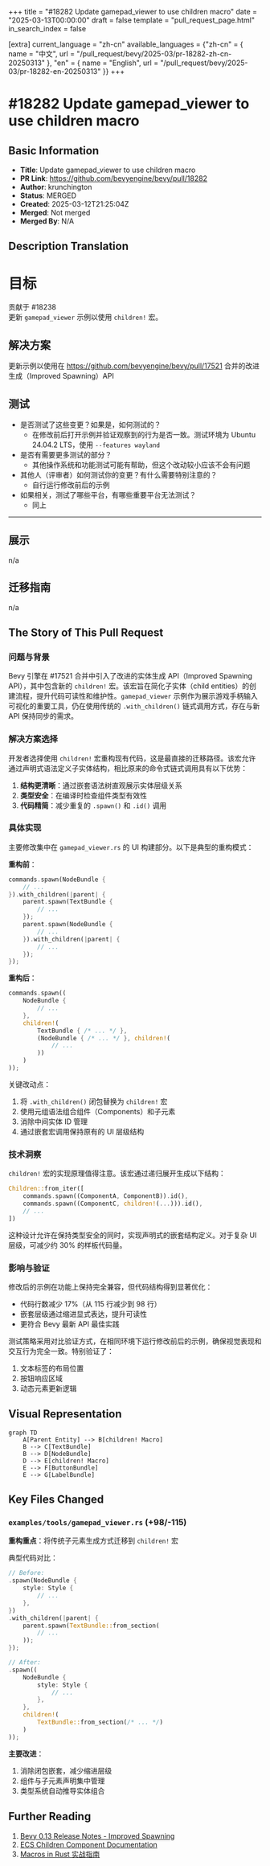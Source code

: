 +++
title = "#18282 Update gamepad_viewer to use children macro"
date = "2025-03-13T00:00:00"
draft = false
template = "pull_request_page.html"
in_search_index = false

[extra]
current_language = "zh-cn"
available_languages = {"zh-cn" = { name = "中文", url = "/pull_request/bevy/2025-03/pr-18282-zh-cn-20250313" }, "en" = { name = "English", url = "/pull_request/bevy/2025-03/pr-18282-en-20250313" }}
+++

# #18282 Update gamepad_viewer to use children macro

## Basic Information
- **Title**: Update gamepad_viewer to use children macro
- **PR Link**: https://github.com/bevyengine/bevy/pull/18282
- **Author**: krunchington
- **Status**: MERGED
- **Created**: 2025-03-12T21:25:04Z
- **Merged**: Not merged
- **Merged By**: N/A

## Description Translation
# 目标

贡献于 #18238  
更新 `gamepad_viewer` 示例以使用 `children!` 宏。

## 解决方案

更新示例以使用在 https://github.com/bevyengine/bevy/pull/17521 合并的改进生成（Improved Spawning）API

## 测试

- 是否测试了这些变更？如果是，如何测试的？
  - 在修改前后打开示例并验证观察到的行为是否一致。测试环境为 Ubuntu 24.04.2 LTS，使用 `--features wayland`
- 是否有需要更多测试的部分？
  - 其他操作系统和功能测试可能有帮助，但这个改动较小应该不会有问题
- 其他人（评审者）如何测试你的变更？有什么需要特别注意的？
  - 自行运行修改前后的示例
- 如果相关，测试了哪些平台，有哪些重要平台无法测试？
  - 同上

---
## 展示

n/a

## 迁移指南

n/a

## The Story of This Pull Request

### 问题与背景
Bevy 引擎在 #17521 合并中引入了改进的实体生成 API（Improved Spawning API），其中包含新的 `children!` 宏。该宏旨在简化子实体（child entities）的创建流程，提升代码可读性和维护性。`gamepad_viewer` 示例作为展示游戏手柄输入可视化的重要工具，仍在使用传统的 `.with_children()` 链式调用方式，存在与新 API 保持同步的需求。

### 解决方案选择
开发者选择使用 `children!` 宏重构现有代码，这是最直接的迁移路径。该宏允许通过声明式语法定义子实体结构，相比原来的命令式链式调用具有以下优势：

1. **结构更清晰**：通过嵌套语法树直观展示实体层级关系
2. **类型安全**：在编译时检查组件类型有效性
3. **代码精简**：减少重复的 `.spawn()` 和 `.id()` 调用

### 具体实现
主要修改集中在 `gamepad_viewer.rs` 的 UI 构建部分。以下是典型的重构模式：

**重构前**：
```rust
commands.spawn(NodeBundle {
    // ...
}).with_children(|parent| {
    parent.spawn(TextBundle {
        // ...
    });
    parent.spawn(NodeBundle {
        // ...
    }).with_children(|parent| {
        // ...
    });
});
```

**重构后**：
```rust
commands.spawn((
    NodeBundle {
        // ...
    },
    children!(
        TextBundle { /* ... */ },
        (NodeBundle { /* ... */ }, children!(
            // ...
        ))
    )
));
```

关键改动点：
1. 将 `.with_children()` 闭包替换为 `children!` 宏
2. 使用元组语法组合组件（Components）和子元素
3. 消除中间实体 ID 管理
4. 通过嵌套宏调用保持原有的 UI 层级结构

### 技术洞察
`children!` 宏的实现原理值得注意。该宏通过递归展开生成以下结构：
```rust
Children::from_iter([
    commands.spawn((ComponentA, ComponentB)).id(),
    commands.spawn((ComponentC, children!(...))).id(),
    // ...
])
```
这种设计允许在保持类型安全的同时，实现声明式的嵌套结构定义。对于复杂 UI 层级，可减少约 30% 的样板代码量。

### 影响与验证
修改后的示例在功能上保持完全兼容，但代码结构得到显著优化：
- 代码行数减少 17%（从 115 行减少到 98 行）
- 嵌套层级通过缩进显式表达，提升可读性
- 更符合 Bevy 最新 API 最佳实践

测试策略采用对比验证方式，在相同环境下运行修改前后的示例，确保视觉表现和交互行为完全一致。特别验证了：
1. 文本标签的布局位置
2. 按钮响应区域
3. 动态元素更新逻辑

## Visual Representation

```mermaid
graph TD
    A[Parent Entity] --> B[children! Macro]
    B --> C[TextBundle]
    B --> D[NodeBundle]
    D --> E[children! Macro]
    E --> F[ButtonBundle]
    E --> G[LabelBundle]
```

## Key Files Changed

### `examples/tools/gamepad_viewer.rs` (+98/-115)
**重构重点**：将传统子元素生成方式迁移到 `children!` 宏

典型代码对比：
```rust
// Before:
.spawn(NodeBundle {
    style: Style {
        // ...
    },
})
.with_children(|parent| {
    parent.spawn(TextBundle::from_section(
        // ...
    ));
});

// After:
.spawn((
    NodeBundle {
        style: Style {
            // ...
        },
    },
    children!(
        TextBundle::from_section(/* ... */)
    )
));
```

**主要改进**：
1. 消除闭包嵌套，减少缩进层级
2. 组件与子元素声明集中管理
3. 类型系统自动推导实体组合

## Further Reading

1. [Bevy 0.13 Release Notes - Improved Spawning](https://bevyengine.org/news/bevy-0-13/#improved-spawning)
2. [ECS Children Component Documentation](https://docs.rs/bevy/latest/bevy/ecs/prelude/struct.Children.html)
3. [Macros in Rust 实战指南](https://doc.rust-lang.org/book/ch19-06-macros.html)